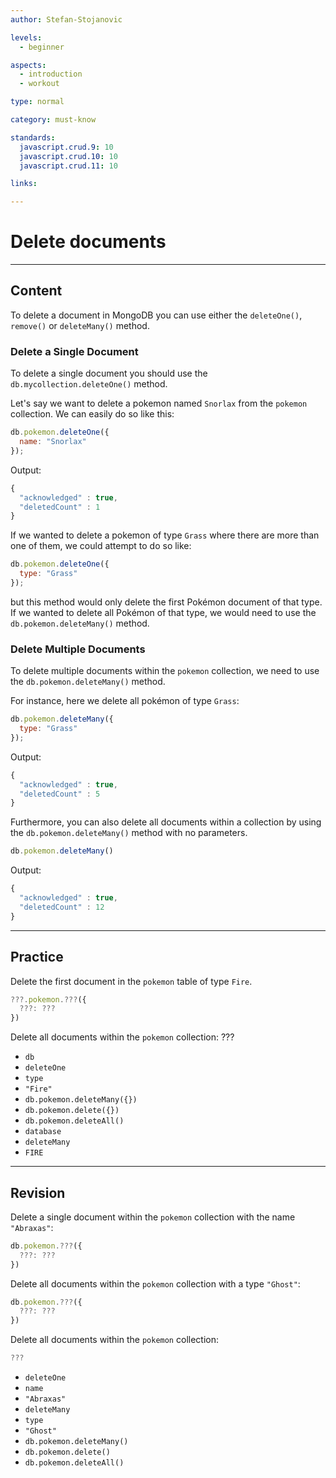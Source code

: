```yaml
---
author: Stefan-Stojanovic

levels:
  - beginner

aspects:
  - introduction
  - workout

type: normal

category: must-know

standards:
  javascript.crud.9: 10
  javascript.crud.10: 10
  javascript.crud.11: 10

links:

---
```

# Delete documents

---
## Content

To delete a document in MongoDB you can use either the  `deleteOne()`, `remove()` or `deleteMany()` method.

### Delete a Single Document

To delete a single document you should use the `db.mycollection.deleteOne()` method.

Let's say we want to delete a pokemon named `Snorlax` from the `pokemon` collection. We can easily do so like this:

```javascript
db.pokemon.deleteOne({
  name: "Snorlax"
});
```

Output:

```javascript
{
  "acknowledged" : true,
  "deletedCount" : 1
}
```

If we wanted to delete a pokemon of type `Grass` where there are more than one of them, we could attempt to do so like:

```javascript
db.pokemon.deleteOne({
  type: "Grass"
});
```

but this method would only delete the first Pokémon document of that type. If we wanted to delete all Pokémon of that type, we would need to use the `db.pokemon.deleteMany()` method.

### Delete Multiple Documents

To delete multiple documents within the `pokemon` collection, we need to use the `db.pokemon.deleteMany()` method.

For instance, here we delete all pokémon of type `Grass`:

```javascript
db.pokemon.deleteMany({
  type: "Grass"
});
```

Output:

```javascript
{
  "acknowledged" : true,
  "deletedCount" : 5
}
```

Furthermore, you can also delete all documents within a collection by using the `db.pokemon.deleteMany()` method with no parameters.

```javascript
db.pokemon.deleteMany()
```

Output:

```javascript
{
  "acknowledged" : true,
  "deletedCount" : 12
}
```

---
## Practice

Delete the first document in the `pokemon` table of type `Fire`.
```javascript
???.pokemon.???({
  ???: ???
})
```
Delete all documents within the `pokemon` collection: ???

* `db`
* `deleteOne`
* `type`
* `"Fire"`
* `db.pokemon.deleteMany({})`
* `db.pokemon.delete({})`
* `db.pokemon.deleteAll()`
* `database`
* `deleteMany`
* `FIRE`

---
## Revision

Delete a single document within the `pokemon` collection with the name `"Abraxas"`:

```javascript
db.pokemon.???({
  ???: ???
})
```

Delete all documents within the `pokemon` collection with a type `"Ghost"`:

```javascript
db.pokemon.???({
  ???: ???
})
```

Delete all documents within the `pokemon` collection:

```javascript
???
```

* `deleteOne`
* `name`
* `"Abraxas"`
* `deleteMany`
* `type`
* `"Ghost"`
* `db.pokemon.deleteMany()`
* `db.pokemon.delete()`
* `db.pokemon.deleteAll()`
